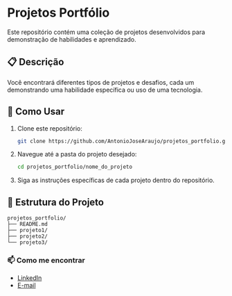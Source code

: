 # Projetos Portfólio

Este repositório contém uma coleção de projetos desenvolvidos para demonstração de habilidades e aprendizado.

## 📋 Descrição

Você encontrará diferentes tipos de projetos e desafios, cada um demonstrando uma habilidade específica ou uso de uma tecnologia.

## 🚀 Como Usar

1. Clone este repositório:
    ```sh
    git clone https://github.com/AntonioJoseAraujo/projetos_portfolio.git
    ```

2. Navegue até a pasta do projeto desejado:
    ```sh
    cd projetos_portfolio/nome_do_projeto
    ```

3. Siga as instruções específicas de cada projeto dentro do repositório.

## 📂 Estrutura do Projeto

```plaintext
projetos_portfolio/
├── README.md
├── projeto1/
├── projeto2/
└── projeto3/
```

### 📫 Como me encontrar

- [LinkedIn](https://www.linkedin.com/in/antonio-jose-de-araujo/)
- [E-mail](dev.antonioaraujo@gmail.com)
